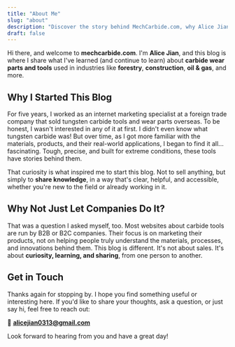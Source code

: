 ```yaml
---
title: "About Me"
slug: "about" 
description: "Discover the story behind MechCarbide.com, why Alice Jian started this blog to share real-world insights into carbide wear parts used in forestry, construction, and more."
draft: false
---
```


Hi there, and welcome to **mechcarbide.com**. I'm **Alice Jian**, and this blog is where I share what I've learned (and continue to learn) about **carbide wear parts and tools** used in industries like **forestry**, **construction**, **oil & gas**, and more.

## Why I Started This Blog

For five years, I worked as an internet marketing specialist at a foreign trade company that sold tungsten carbide tools and wear parts overseas. To be honest, I wasn't interested in any of it at first. I didn't even know what tungsten carbide was! But over time, as I got more familiar with the materials, products, and their real-world applications, I began to find it all... fascinating. Tough, precise, and built for extreme conditions, these tools have stories behind them.

That curiosity is what inspired me to start this blog. Not to sell anything, but simply to **share knowledge**, in a way that's clear, helpful, and accessible, whether you're new to the field or already working in it.

## Why Not Just Let Companies Do It?

That was a question I asked myself, too. Most websites about carbide tools are run by B2B or B2C companies. Their focus is on marketing their products, not on helping people truly understand the materials, processes, and innovations behind them. This blog is different. It's not about sales. It's about **curiosity, learning, and sharing**, from one person to another.

## Get in Touch

Thanks again for stopping by. I hope you find something useful or interesting here. If you'd like to share your thoughts, ask a question, or just say hi, feel free to reach out:

📩 **alicejian0313@gmail.com**

Look forward to hearing from you and have a great day!
